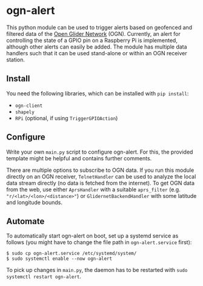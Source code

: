 # ogn-alert

This python module can be used to trigger alerts based on geofenced and filtered data of the [Open Glider Network](https://www.glidernet.org/) (OGN).
Currently, an alert for controlling the state of a GPIO pin on a Raspberry Pi is implemented, although other alerts can easily be added.
The module has multiple data handlers such that it can be used stand-alone or within an OGN receiver station.

## Install

You need the following libraries, which can be installed with `pip install`:
- `ogn-client`
- `shapely`
- `RPi` (optional, if using `TriggerGPIOAction`)

## Configure

Write your own `main.py` script to configure ogn-alert.
For this, the provided template might be helpful and contains further comments.

There are multiple options to subscribe to OGN data.
If you run this module directly on an OGN receiver, `TelnetHandler` can be used to analyze the local data stream directly (no data is fetched from the internet).
To get OGN data from the web, use either `AprsHandler` with a suitable `aprs_filter` (e.g. `"r/<lat>/<lon>/<distance>"`) or `GlidernetBackendHandler` with some latitude and longitude bounds.

## Automate

To automatically start ogn-alert on boot, set up a systemd service as follows (you might have to change the file path in `ogn-alert.service` first):

```shell
$ sudo cp ogn-alert.service /etc/systemd/system/
$ sudo systemctl enable --now ogn-alert
```

To pick up changes in `main.py`, the daemon has to be restarted with `sudo systemctl restart ogn-alert`.
